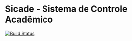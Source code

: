 # Sicade - Sistema de Controle Acadêmico

[![Build Status](https://travis-ci.org/sergiosbx/sicade.svg?branch=master)](https://travis-ci.org/sergiosbx/sicade)

